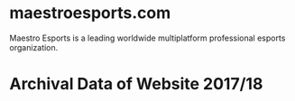 # maestroesports.com
Maestro Esports is a leading worldwide multiplatform professional esports organization.

# Archival Data of Website 2017/18